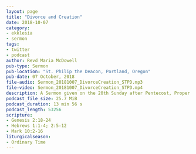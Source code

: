 ```yaml
---
layout: page
title: "Divorce and Creation"
date: 2018-10-07
category:
- ekklesia
- sermon
tags:
- twitter
- podcast
author: Revd Maria McDowell
pub-type: Sermon
pub-location: "St. Philip the Deacon, Portland, Oregon"
pub-date: 07 October, 2018
file-audio: Sermon_20181007_DivorceCreation_STPD.mp3
file-video: Sermon_20181007_DivorceCreation_STPD.mp4
description: A Sermon given on the 20th Sunday after Pentecost, Proper 20.
podcast_file_size: 25.7 MiB
podcast_duration: 13 min 56 s
podcast_length: 53256
scripture:
- Genesis 2:18-24
- Hebrews 1:1-4; 2:5-12
- Mark 10:2-16
liturgicalseason:
- Ordinary Time
---
```

